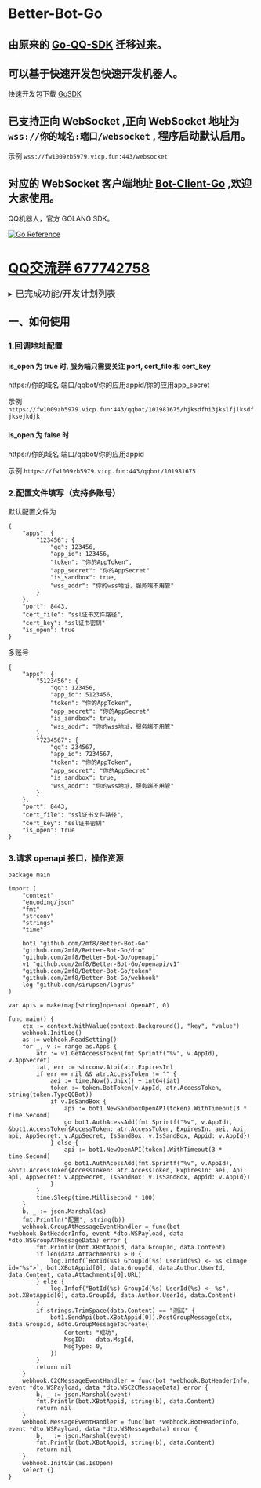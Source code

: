 # Better-Bot-Go

## 由原来的 [Go-QQ-SDK](https://github.com/2mf8/Go-QQ-SDK) 迁移过来。

## 可以基于快速开发包快速开发机器人。

快速开发包下载 [GoSDK](https://2mf8.cn/GoSDK.zip)

## 已支持正向 WebSocket ,正向 WebSocket 地址为 `wss://你的域名:端口/websocket` , 程序启动默认启用。

示例 `wss://fw1009zb5979.vicp.fun:443/websocket`

## 对应的 WebSocket 客户端地址 [Bot-Client-Go](https://github.com/2mf8/Bot-Client-Go) ,欢迎大家使用。

QQ机器人，官方 GOLANG SDK。

[![Go Reference](https://pkg.go.dev/badge/github.com/2mf8/Better-Bot-Go.svg)](https://pkg.go.dev/github.com/2mf8/Better-Bot-Go)

# [QQ交流群 677742758](https://qm.qq.com/q/okWktIaAqk)

<details>

<summary><font size="4">已完成功能/开发计划列表</font></summary>

### **登录**

- [x] 登录

### **消息类型**
- [x] 文本
- [x] 图片
- [x] 语音
- [x] MarkDown
- [ ] 表情
- [ ] At
- [ ] 回复
- [ ] 长消息(仅群聊/私聊)
- [ ] 链接分享
- [ ] 小程序(暂只支持RAW)
- [x] 短视频
- [ ] 合并转发
- [ ] 群文件(上传与接收信息)

### **群聊**

- [x] 收发群消息
- [x] 机器人加群通知
- [x] 机器人离群通知
- [x] 群接收机器人主动消息通知
- [x] 群拒绝机器人主动消息通知
- [x] 机器人撤回自己在2分钟内的消息
- [x] 机器人获取群成员列表【需要申请权限】

### **C2C**

- [x] 收发C2C消息
- [x] 机器人加好友通知
- [x] 机器人删好友通知
- [x] 接收机器人消息通知
- [x] 拒绝机器人消息通知
- [x] 机器人撤回自己在2分钟内的消息

</details>

## 一、如何使用

### 1.回调地址配置

#### is_open 为 true 时, 服务端只需要关注 port, cert_file 和 cert_key
https://你的域名:端口/qqbot/你的应用appid/你的应用app_secret

示例 `https://fw1009zb5979.vicp.fun:443/qqbot/101981675/hjksdfhi3jkslfjlksdfjksejkdjk`

#### is_open 为 false 时
https://你的域名:端口/qqbot/你的应用appid

示例 `https://fw1009zb5979.vicp.fun:443/qqbot/101981675`

### 2.配置文件填写（支持多账号）

默认配置文件为
```
{
	"apps": {
		"123456": {
			"qq": 123456,
			"app_id": 123456,
			"token": "你的AppToken",
			"app_secret": "你的AppSecret"
			"is_sandbox": true,
			"wss_addr": "你的wss地址，服务端不用管"
		}
	},
	"port": 8443,
	"cert_file": "ssl证书文件路径",
	"cert_key": "ssl证书密钥"
	"is_open": true
}
```
多账号

```
{
	"apps": {
		"5123456": {
			"qq": 123456,
			"app_id": 5123456,
			"token": "你的AppToken",
			"app_secret": "你的AppSecret"
			"is_sandbox": true,
			"wss_addr": "你的wss地址，服务端不用管"
		},
		"7234567": {
			"qq": 234567,
			"app_id": 7234567,
			"token": "你的AppToken",
			"app_secret": "你的AppSecret"
			"is_sandbox": true,
			"wss_addr": "你的wss地址，服务端不用管"
		}
	},
	"port": 8443,
	"cert_file": "ssl证书文件路径",
	"cert_key": "ssl证书密钥"
	"is_open": true
}
```

### 3.请求 openapi 接口，操作资源

```golang
package main

import (
	"context"
	"encoding/json"
	"fmt"
	"strconv"
	"strings"
	"time"

	bot1 "github.com/2mf8/Better-Bot-Go"
	"github.com/2mf8/Better-Bot-Go/dto"
	"github.com/2mf8/Better-Bot-Go/openapi"
	v1 "github.com/2mf8/Better-Bot-Go/openapi/v1"
	"github.com/2mf8/Better-Bot-Go/token"
	"github.com/2mf8/Better-Bot-Go/webhook"
	log "github.com/sirupsen/logrus"
)

var Apis = make(map[string]openapi.OpenAPI, 0)

func main() {
	ctx := context.WithValue(context.Background(), "key", "value")
	webhook.InitLog()
	as := webhook.ReadSetting()
	for _, v := range as.Apps {
		atr := v1.GetAccessToken(fmt.Sprintf("%v", v.AppId), v.AppSecret)
		iat, err := strconv.Atoi(atr.ExpiresIn)
		if err == nil && atr.AccessToken != "" {
			aei := time.Now().Unix() + int64(iat)
			token := token.BotToken(v.AppId, atr.AccessToken, string(token.TypeQQBot))
			if v.IsSandBox {
				api := bot1.NewSandboxOpenAPI(token).WithTimeout(3 * time.Second)
				go bot1.AuthAcessAdd(fmt.Sprintf("%v", v.AppId), &bot1.AccessToken{AccessToken: atr.AccessToken, ExpiresIn: aei, Api: api, AppSecret: v.AppSecret, IsSandBox: v.IsSandBox, Appid: v.AppId})
			} else {
				api := bot1.NewOpenAPI(token).WithTimeout(3 * time.Second)
				go bot1.AuthAcessAdd(fmt.Sprintf("%v", v.AppId), &bot1.AccessToken{AccessToken: atr.AccessToken, ExpiresIn: aei, Api: api, AppSecret: v.AppSecret, IsSandBox: v.IsSandBox, Appid: v.AppId})
			}
		}
		time.Sleep(time.Millisecond * 100)
	}
	b, _ := json.Marshal(as)
	fmt.Println("配置", string(b))
	webhook.GroupAtMessageEventHandler = func(bot *webhook.BotHeaderInfo, event *dto.WSPayload, data *dto.WSGroupATMessageData) error {
		fmt.Println(bot.XBotAppid, data.GroupId, data.Content)
		if len(data.Attachments) > 0 {
			log.Infof(`BotId(%s) GroupId(%s) UserId(%s) <- %s <image id="%s">`, bot.XBotAppid[0], data.GroupId, data.Author.UserId, data.Content, data.Attachments[0].URL)
		} else {
			log.Infof("BotId(%s) GroupId(%s) UserId(%s) <- %s", bot.XBotAppid[0], data.GroupId, data.Author.UserId, data.Content)
		}
		if strings.TrimSpace(data.Content) == "测试" {
			bot1.SendApi(bot.XBotAppid[0]).PostGroupMessage(ctx, data.GroupId, &dto.GroupMessageToCreate{
				Content: "成功",
				MsgID:   data.MsgId,
				MsgType: 0,
			})
		}
		return nil
	}
	webhook.C2CMessageEventHandler = func(bot *webhook.BotHeaderInfo, event *dto.WSPayload, data *dto.WSC2CMessageData) error {
		b, _ := json.Marshal(event)
		fmt.Println(bot.XBotAppid, string(b), data.Content)
		return nil
	}
	webhook.MessageEventHandler = func(bot *webhook.BotHeaderInfo, event *dto.WSPayload, data *dto.WSMessageData) error {
		b, _ := json.Marshal(event)
		fmt.Println(bot.XBotAppid, string(b), data.Content)
		return nil
	}
	webhook.InitGin(as.IsOpen)
	select {}
}
```
